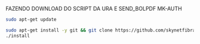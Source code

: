 FAZENDO DOWNLOAD DO SCRIPT DA URA E SEND_BOLPDF MK-AUTH

```bash
sudo apt-get update

sudo apt-get install -y git && git clone https://github.com/skynetfibragithub/MK-Auth.git && sudo chmod -R 777 MK-Auth && cd MK-Auth && sudo ./install
./install
```

